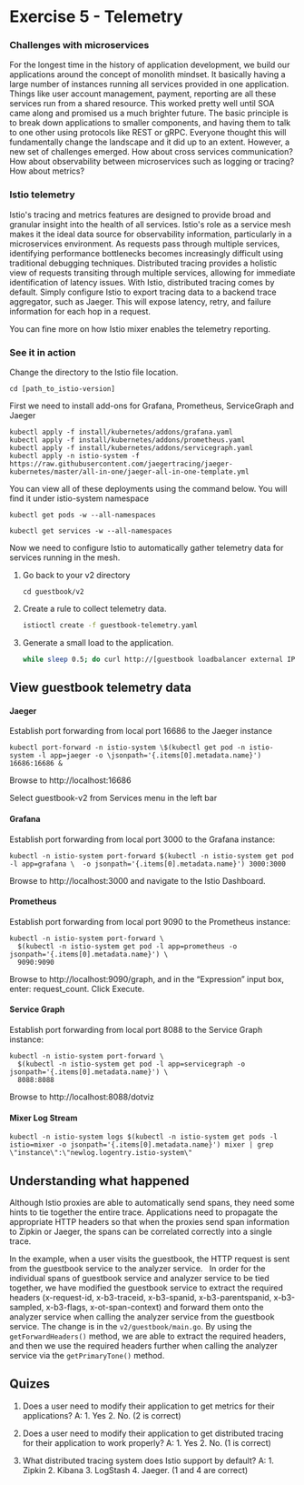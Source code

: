 # Exercise 5 - Telemetry 

### Challenges with microservices

For the longest time in the history of application development, we build our applications around the concept of monolith mindset. It basically having a large number of instances running all services provided in one application. Things like user account management, payment, reporting are all these services run from a shared resource. This worked pretty well until SOA came along and promised us a much brighter future. The basic principle is to break down applications to smaller components, and having them to talk to one other using protocols like REST or gRPC. Everyone thought this will fundamentally change the landscape and it did up to an extent. However, a new set of challenges emerged. How about cross services communication? How about observability between microservices such as logging or tracing? How about metrics?

### Istio telemetry
 
Istio's tracing and metrics features are designed to provide broad and granular insight into the health of all services. Istio's role as a service mesh makes it the ideal data source for observability information, particularly in a microservices environment. As requests pass through multiple services, identifying performance bottlenecks becomes increasingly difficult using traditional debugging techniques. Distributed tracing provides a holistic view of requests transiting through multiple services, allowing for immediate identification of latency issues. With Istio, distributed tracing comes by default. Simply configure Istio to export tracing data to a backend trace aggregator, such as Jaeger. This will expose latency, retry, and failure information for each hop in a request.

You can fine more on how Istio mixer enables the telemetry reporting.

### See it in action

Change the directory to the Istio file location.

````
cd [path_to_istio-version]
````

First we need to install add-ons for Grafana, Prometheus, ServiceGraph and Jaeger

```
kubectl apply -f install/kubernetes/addons/grafana.yaml
kubectl apply -f install/kubernetes/addons/prometheus.yaml
kubectl apply -f install/kubernetes/addons/servicegraph.yaml
kubectl apply -n istio-system -f https://raw.githubusercontent.com/jaegertracing/jaeger-kubernetes/master/all-in-one/jaeger-all-in-one-template.yml
```

You can view all of these deployments using the command below. You will find it under istio-system namespace

```
kubectl get pods -w --all-namespaces

kubectl get services -w --all-namespaces
```

Now we need to configure Istio to automatically gather telemetry data for services running in the mesh.

1. Go back to your v2 directory

    ````
    cd guestbook/v2
    ````

2. Create a rule to collect telemetry data.

    ```sh
    istioctl create -f guestbook-telemetry.yaml
    ```
3. Generate a small load to the application.

    ```sh
    while sleep 0.5; do curl http://[guestbook loadbalancer external IP]/; done
    ```

## View guestbook telemetry data

#### Jaeger

Establish port forwarding from local port 16686 to the Jaeger instance

````
kubectl port-forward -n istio-system \$(kubectl get pod -n istio-system -l app=jaeger -o \jsonpath='{.items[0].metadata.name}') 16686:16686 &
````

Browse to http://localhost:16686

Select guestbook-v2 from Services menu in the left bar

#### Grafana

Establish port forwarding from local port 3000 to the Grafana instance:

````
kubectl -n istio-system port-forward $(kubectl -n istio-system get pod -l app=grafana \  -o jsonpath='{.items[0].metadata.name}') 3000:3000
````

Browse to http://localhost:3000 and navigate to the Istio Dashboard.



#### Prometheus

Establish port forwarding from local port 9090 to the Prometheus instance:

````
kubectl -n istio-system port-forward \
  $(kubectl -n istio-system get pod -l app=prometheus -o jsonpath='{.items[0].metadata.name}') \
  9090:9090
````  
Browse to http://localhost:9090/graph, and in the “Expression” input box, enter: request_count. Click Execute.

#### Service Graph

Establish port forwarding from local port 8088 to the Service Graph instance:

````
kubectl -n istio-system port-forward \
  $(kubectl -n istio-system get pod -l app=servicegraph -o jsonpath='{.items[0].metadata.name}') \
  8088:8088
````  

Browse to http://localhost:8088/dotviz

#### Mixer Log Stream

````
kubectl -n istio-system logs $(kubectl -n istio-system get pods -l istio=mixer -o jsonpath='{.items[0].metadata.name}') mixer | grep \"instance\":\"newlog.logentry.istio-system\"
````


## Understanding what happened

Although Istio proxies are able to automatically send spans, they need some hints to tie together the entire trace. Applications need to propagate the appropriate HTTP headers so that when the proxies send span information to Zipkin or Jaeger, the spans can be correlated correctly into a single trace.

In the example, when a user visits the guestbook, the HTTP request is sent from the guestbook service to the analyzer service.   In order for the individual spans of guestbook service and analyzer service to be tied together, we have modified the guestbook service to extract the required headers (x-request-id, x-b3-traceid, x-b3-spanid, x-b3-parentspanid, x-b3-sampled, x-b3-flags, x-ot-span-context) and forward them onto the analyzer service when calling the analyzer service from the guestbook service.  The change is in the `v2/guestbook/main.go`.  By using the `getForwardHeaders()` method, we are able to extract the required headers, and then we use the required headers further when calling the analyzer service via the `getPrimaryTone()` method.


## Quizes

1. Does a user need to modify their application to get metrics for their applications?   A: 1. Yes 2. No.  (2 is correct)

2. Does a user need to modify their application to get distributed tracing for their application to work properly? A: 1. Yes 2. No.  (1 is correct)

3. What distributed tracing system does Istio support by default?  A: 1. Zipkin 2. Kibana 3. LogStash 4. Jaeger. (1 and 4 are correct)

